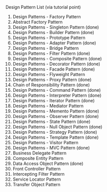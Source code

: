 Design Pattern List (via tutorial point)

1. Design Patterns - Factory Pattern
2. Abstract Factory Pattern
3. Design Patterns - Singleton Pattern (done)
4. Design Patterns - Builder Pattern (done)
5. Design Patterns - Prototype Pattern
6. Design Patterns - Adapter Pattern (done)
7. Design Patterns - Bridge Pattern
8. Design Patterns - Filter Pattern (done)
9. Design Patterns - Composite Pattern (done)
10. Design Patterns - Decorator Pattern (done)
11. Design Patterns - Facade Pattern (done)
12. Design Patterns - Flyweight Pattern
13. Design Patterns - Proxy Pattern (done)
14. Chain of Responsibility Pattern (done)
15. Design Patterns - Command Pattern (done)
16. Design Patterns - Interpreter Pattern (done)
17. Design Patterns - Iterator Pattern (done)
18. Design Patterns - Mediator Pattern
19. Design Patterns - Memento Pattern (done)
20. Design Patterns - Observer Pattern (done)
21. Design Patterns - State Pattern (done)
22. Design Patterns - Null Object Pattern (done)
23. Design Patterns - Strategy Pattern (done)
24. Design Patterns - Template Pattern (done)
25. Design Patterns - Visitor Pattern
26. Design Patterns - MVC Pattern (done)
27. Business Delegate Pattern
28. Composite Entity Pattern
29. Data Access Object Pattern (done)
30. Front Controller Pattern
31. Intercepting Filter Pattern
32. Service Locator  Pattern
33. Transfer Object Pattern